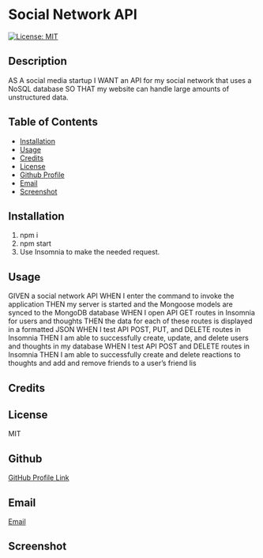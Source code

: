# Social Network API
 
 [![License: MIT](https://img.shields.io/badge/License-MIT-yellow.svg)](https://opensource.org/licenses/MIT)

## Description

AS A social media startup
I WANT an API for my social network that uses a NoSQL database
SO THAT my website can handle large amounts of unstructured data.

## Table of Contents

- [Installation](#installation)
- [Usage](#usage)
- [Credits](#credits)
- [License](#license)
- [Github Profile](#github)
- [Email](#email)
- [Screenshot](#screenshot)

## Installation

1. npm i 
2. npm start
3. Use Insomnia to make the needed request.

## Usage

GIVEN a social network API
WHEN I enter the command to invoke the application
THEN my server is started and the Mongoose models are synced to the MongoDB database
WHEN I open API GET routes in Insomnia for users and thoughts
THEN the data for each of these routes is displayed in a formatted JSON
WHEN I test API POST, PUT, and DELETE routes in Insomnia
THEN I am able to successfully create, update, and delete users and thoughts in my database
WHEN I test API POST and DELETE routes in Insomnia
THEN I am able to successfully create and delete reactions to thoughts and add and remove friends to a user’s friend lis

## Credits

## License

MIT
## Github
 
 <a href="https://github.com/Jackson-Barker">GitHub Profile Link</a> 

## Email

<a href="mailto:barkerwjackson@gmail.com">Email</a>

## Screenshot

